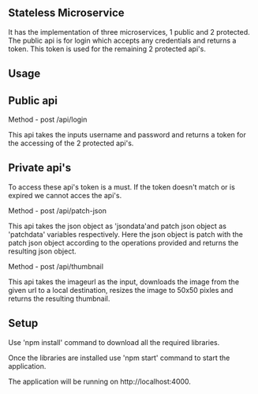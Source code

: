Stateless Microservice
----------------------

It has the implementation of three microservices, 1 public and 2 protected. The public api is for login which accepts any credentials and returns a token. This token is used for the remaining 2 protected api's.

Usage
-----

Public api
----------
Method - post
/api/login

This api takes the inputs username and password and returns a token for the accessing of the 2 protected api's.

Private api's
-------------
To access these api's token is a must. If the token doesn't match or is expired we cannot acces the api's.

Method - post
/api/patch-json

This api takes the json object as 'jsondata'and patch json object as 'patchdata' variables respectively. Here the json object is patch with the patch json object according to the operations provided and returns the resulting json object.

Method - post
/api/thumbnail

This api takes the imageurl as the input, downloads the image from the given url to a local destination, resizes the image to 50x50 pixles and returns the resulting thumbnail.

Setup
-----

Use 'npm install' command to download all the required libraries.

Once the libraries are installed use 'npm start' command to start the application.

The application will be running on http://localhost:4000.
